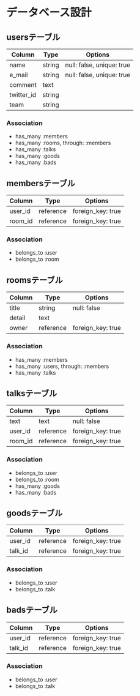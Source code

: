 # データベース設計


## usersテーブル

|Column|Type|Options|
|------|----|-------|
|name|string|null: false, unique: true|
|e_mail|string|null: false, unique: true|
|comment|text| |
|twitter_id|string| |
|team|string| |

### Association
- has_many :members
- has_many :rooms, through: :members
- has_many :talks
- has_many :goods
- has_many :bads


## membersテーブル

|Column|Type|Options|
|------|----|-------|
|user_id|reference|foreign_key: true|
|room_id|reference|foreign_key: true|

### Association
- belongs_to :user
- belongs_to :room


## roomsテーブル

|Column|Type|Options|
|------|----|-------|
|title|string|null: false|
|detail|text| |
|owner|reference|foreign_key: true|

### Association
- has_many :members
- has_many :users, through: :members
- has_many :talks


## talksテーブル

|Column|Type|Options|
|------|----|-------|
|text|text|null: false|
|user_id|reference|foreign_key: true|
|room_id|reference|foreign_key: true|

### Association
- belongs_to :user
- belongs_to :room
- has_many :goods
- has_many :bads


## goodsテーブル

|Column|Type|Options|
|------|----|-------|
|user_id|reference|foreign_key: true|
|talk_id|reference|foreign_key: true|

### Association
- belongs_to :user
- belongs_to :talk


## badsテーブル

|Column|Type|Options|
|------|----|-------|
|user_id|reference|foreign_key: true|
|talk_id|reference|foreign_key: true|

### Association
- belongs_to :user
- belongs_to :talk
